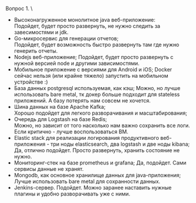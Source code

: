 Вопрос 1. \
- Высоконагруженное монолитное java веб-приложение:\
Подойдет, будет просто развернуть, не нужно следить за завесимостями и jdk.
- Go-микросервис для генерации отчетов; \
Подойдет, будет возможность быстро развернуть там где нужно генерить отчеты.
- Nodejs веб-приложение;
Подойдет, будет просто развернуть с нужной версией node и другими зависимостями.
- Мобильное приложение c версиями для Android и iOS;
Docker сейчас нельзя (или крайне тяжело) запустить на мобильном устройстве :)
- База данных postgresql используемая, как кэш;
Можно, но лучше использовать bare metal, тк докер больше подходит для stateless приложений. А базу потерять нам совсем не хочется.
- Шина данных на базе Apache Kafka; \
Хорошо подойдет для легкого разворачивания и масштабирования;
- Очередь для Logstash на базе Redis; \
Можно, но зависит от того насколько нам важно сохранить все логи. Если критично - лучше воспользоваться ВМ.
- Elastic stack для реализации логирования продуктивного веб-приложения - три ноды elasticsearch, два logstash и две ноды kibana;
Да, отлично подойдет. Просто развернуть, хранить состояние не нужно.
- Мониторинг-стек на базе prometheus и grafana;
Да, подойдет. Сами сервисы данные не хранят.
- Mongodb, как основное хранилище данных для java-приложения;
Лучше использовать bare metal для сохранности данных.
- Jenkins-сервер.
Подойдет. Можно заранее наставить нужные плагины и удобно разворачивать уже с ними.